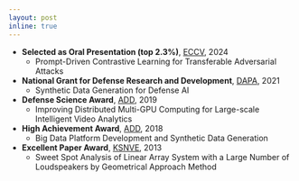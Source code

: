 ```yaml
---
layout: post
inline: true
---
```


- **Selected as Oral Presentation (top 2.3%)**, [ECCV](https://eccv2024.ecva.net/), 2024
  - Prompt-Driven Contrastive Learning for Transferable Adversarial Attacks
- **National Grant for Defense Research and Development**, [DAPA](https://www.dapa.go.kr/dapa_en/main.do), 2021
  - Synthetic Data Generation for Defense AI
- **Defense Science Award**, [ADD](https://www.add.re.kr/eps), 2019
  - Improving Distributed Multi-GPU Computing for Large-scale Intelligent Video Analytics
- **High Achievement Award**, [ADD](https://www.add.re.kr/eps), 2018
  - Big Data Platform Development and Synthetic Data Generation
- **Excellent Paper Award**, [KSNVE](https://www.ksnve.or.kr/english), 2013
  - Sweet Spot Analysis of Linear Array System with a Large Number of Loudspeakers by Geometrical Approach Method
  